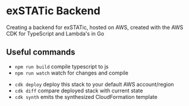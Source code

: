# exSTATic Backend

Creating a backend for exSTATic, hosted on AWS, created with the AWS CDK for TypeScript and Lambda's in Go

## Useful commands

* `npm run build`   compile typescript to js
* `npm run watch`   watch for changes and compile
<!-- * `npm run test`    perform the jest unit tests -->
* `cdk deploy`      deploy this stack to your default AWS account/region
* `cdk diff`        compare deployed stack with current state
* `cdk synth`       emits the synthesized CloudFormation template
